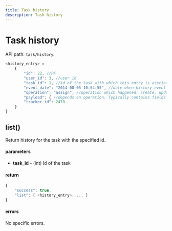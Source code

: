 ```yaml
---
title: Task history
description: Task history
---
```


# Task history

API path: `task/history`.

```js
<history_entry> =
    {
        "id": 22, //PK
        "user_id": 3, //user id
        "task_id": 1, //id of the task with which this entry is assciated
        "event_date": "2014-08-05 10:54:55", //date when history event happened
        "operation": "assign", //operation which happened: create, update, assign or status_change
        "payload": { //depends on operation. Typically contains fields which were changed during operation
        "tracker_id": 2470
    }
}
```



## list()

Return history for the task with the specified id.

#### parameters

* **task_id** - (int) Id of the task

#### return

```js
{
    "success": true,
    "list": [ <history_entry>, ... ]
}
```

#### errors

No specific errors.
